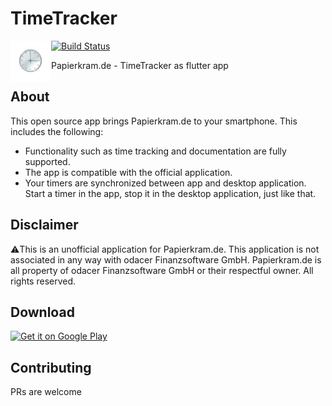 # TimeTracker

<img src="assets/images/icon_android.png" width="65" align="left">

[![Build Status](https://travis-ci.com/SimonIT/timetracker.svg?branch=master)](https://travis-ci.com/SimonIT/timetracker)

Papierkram.de - TimeTracker as flutter app

## About

This open source app brings Papierkram.de to your smartphone. This includes the following:
* Functionality such as time tracking and documentation are fully supported.
* The app is compatible with the official application.
* Your timers are synchronized between app and desktop application. Start a timer in the app, stop it in the desktop application, just like that.

## Disclaimer

⚠️This is an unofficial application for Papierkram.de. This application is not associated in any way with odacer Finanzsoftware GmbH. Papierkram.de is all property of odacer Finanzsoftware GmbH or their respectful owner. All rights reserved.

## Download

<a href='https://play.google.com/store/apps/details?id=com.papierkram.timetracker&pcampaignid=MKT-Other-global-all-co-prtnr-py-PartBadge-Mar2515-1'><img alt='Get it on Google Play' src='https://play.google.com/intl/en_us/badges/images/generic/en_badge_web_generic.png' width="200px"/></a>

## Contributing

PRs are welcome

